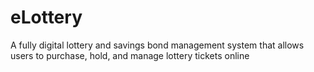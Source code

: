 # eLottery
A fully digital lottery and savings bond management system that allows users to purchase, hold, and manage lottery tickets online
